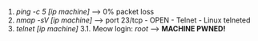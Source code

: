 1.  _ping -c 5 [ip machine]_ --> 0% packet loss
2.  _nmap -sV [ip machine]_ --> port 23/tcp - OPEN - Telnet - Linux telneted
3.  _telnet [ip machine]_ 3.1. Meow login: _root_ --> **MACHINE PWNED!**